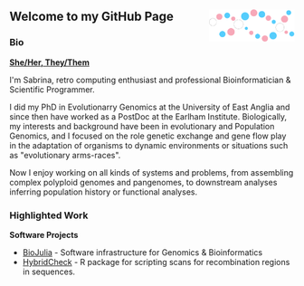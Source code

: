 ## <img src="./trans_biojulia2.svg" width="30%" align="right" /> Welcome to my GitHub Page

### Bio

**[She/Her, They/Them](https://en.pronouns.page/@sabrinajward)**

I'm Sabrina, retro computing enthusiast and professional Bioinformatician & Scientific Programmer.

I did my PhD in Evolutionarry Genomics at the University of East Anglia and since then have worked
as a PostDoc at the Earlham Institute. Biologically, my interests and background have been in
evolutionary and Population Genomics, and I focused on the role genetic exchange and gene flow play
in the adaptation of organisms to dynamic environments or situations such as "evolutionary arms-races".

Now I enjoy working on all kinds of systems and problems, from assembling complex polyploid genomes and
pangenomes, to downstream analyses inferring population history or functional analyses.

### Highlighted Work

__Software Projects__

- [BioJulia](https://github.com/BioJulia) - Software infrastructure for Genomics & Bioinformatics  
- [HybridCheck](https://github.com/vanOosterhoutLab/HybridCheck) - R package for scripting scans for recombination regions in sequences.


<!--
**SabrinaJaye/SabrinaJaye** is a ✨ _special_ ✨ repository because its `README.md` (this file) appears on your GitHub profile.

Here are some ideas to get you started:

- 🔭 I’m currently working on ...
- 🌱 I’m currently learning ...
- 👯 I’m looking to collaborate on ...
- 🤔 I’m looking for help with ...
- 💬 Ask me about ...
- 📫 How to reach me: ...
- 😄 Pronouns: ...
- ⚡ Fun fact: ...
-->
